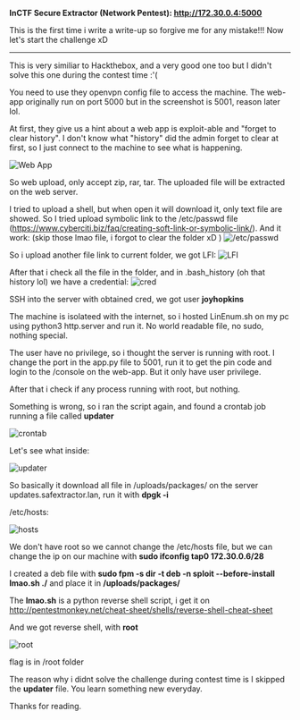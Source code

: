 **InCTF Secure Extractor (Network Pentest): http://172.30.0.4:5000**

This is the first time i write a write-up so forgive me for any mistake!!!
Now let's start the challenge xD

------------------------------------------------

This is very similiar to Hackthebox, and a very good one too but I didn't solve this one during the contest time :'(

You need to use they openvpn config file to access the machine. The web-app originally run on port 5000 but in the screenshot is 5001, reason later lol.

At first, they give us a hint about a web app is exploit-able and "forget to clear history". I don't know what "history" did the admin forget to clear at first, so I just connect to the machine to see what is happening.

![Web App](https://i.imgur.com/WKCDCXp.png)

So web upload, only accept zip, rar, tar. The uploaded file will be extracted on the web server.

I tried to upload a shell, but when open it will download it, only text file are showed. So I tried upload symbolic link to the /etc/passwd file (https://www.cyberciti.biz/faq/creating-soft-link-or-symbolic-link/).
And it work: (skip those lmao file, i forgot to clear the folder xD )
![/etc/passwd](https://i.imgur.com/L5iKCq3.png)

So i upload another file link to current folder, we got LFI: 
![LFI](https://i.imgur.com/n09vxYM.png)

After that i check all the file in the folder, and in .bash_history (oh that history lol) we have a credential:
![cred](https://i.imgur.com/uolyJFi.png)

SSH into the server with obtained cred, we got user **joyhopkins**

The machine is isolateed with the internet, so i hosted LinEnum.sh on my pc using python3 http.server and run it. No world readable file, no sudo, nothing special.

The user have no privilege, so i thought the server is running with root. I change the port in the app.py file to 5001, run it to get the pin code and login to the /console on the web-app. But it only have user privilege.

After that i check if any process running with root, but nothing. 

Something is wrong, so i ran the script again, and found a crontab job running a file called **updater**

![crontab](https://i.imgur.com/GcwoxBs.png)

Let's see what inside:

![updater](https://i.imgur.com/rjT3N4F.png)

So basically it download all file in /uploads/packages/ on the server updates.safextractor.lan, run it with **dpgk -i**

/etc/hosts:

![hosts](https://i.imgur.com/z8YgmDR.png)

We don't have root so we cannot change the /etc/hosts file, but we can change the ip on our machine with **sudo ifconfig tap0 172.30.0.6/28**

I created a deb file with **sudo fpm -s dir -t deb -n sploit --before-install lmao.sh ./** and place it in **/uploads/packages/**

The **lmao.sh** is a python reverse shell script, i get it on http://pentestmonkey.net/cheat-sheet/shells/reverse-shell-cheat-sheet

And we got reverse shell, with **root**

![root](https://media.discordapp.net/attachments/738757474785427516/739735873347911680/unknown.png?width=845&height=475)

flag is in /root folder

The reason why i didnt solve the challenge during contest time is I skipped the **updater** file. You learn something new everyday.

Thanks for reading.
